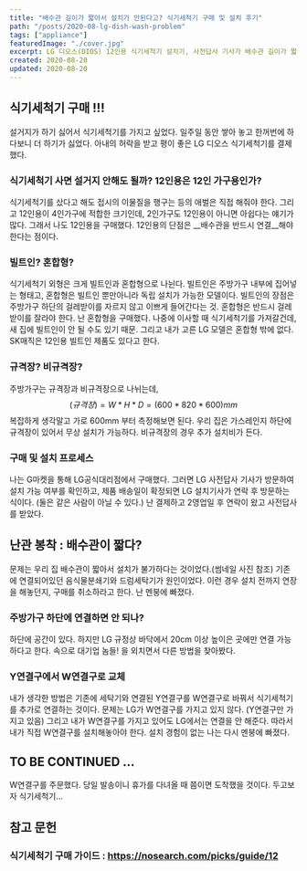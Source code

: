 ```yaml
---
title: "배수관 길이가 짧아서 설치가 안된다고? 식기세척기 구매 및 설치 후기"
path: "/posts/2020-08-lg-dish-wash-problem"
tags: ["appliance"]
featuredImage: "./cover.jpg"
excerpt: LG 디오스(DIOS) 12인용 식기세척기 설치기, 사전답사 기사가 배수관 길이가 짧아서 설치가 불가하다고 했을 때 해결 방법 등
created: 2020-08-20
updated: 2020-08-20
---
```


## 식기세척기 구매 !!!
  설거지가 하기 싫어서 식기세척기를 가지고 싶었다. 일주일 동안 쌓아 놓고 한꺼번에 하다보니 더 하기가 싫었다. 아내의 허락을 받고 평이 좋은 LG 디오스 식기세척기를 결제했다.

### 식기세척기 사면 설거지 안해도 될까? 12인용은 12인 가구용인가?
  식기세척기를 샀다고 해도 접시의 이물질을 행구는 등의 애벌은 직접 해줘야 한다. 그리고 12인용이 4인가구에 적합한 크기인데, 2인가구도 12인용이 아니면 아쉽다는 얘기가 많다. 그래서 나도 12인용을 구매했다. 12인용의 단점은 __배수관을 반드시 연결__해야 한다는 점이다.

### 빌트인? 혼합형?
  식기세척기 외형은 크게 빌트인과 혼합형으로 나뉜다. 빌트인은 주방가구 내부에 집어넣는 형태고, 혼합형은 빌트인 뿐만아니라 독립 설치가 가능한 모델이다. 빌트인의 장점은 주방가구 하단의 걸레받이를 자르지 않고 이쁘게 들어간다는 것. 혼합형은 반드시 걸레받이를 잘라야 한다. 난 혼합형을 구매했다. 나중에 이사할 때 식기세척기를 가져갈건데, 새 집에 빌트인이 안 될 수도 있기 때문. 그리고 내가 고른 LG 모델은 혼합형 밖에 없다. SK매직은 12인용 빌트인 제품도 있다고 한다.

### 규격장? 비규격장?
  주방가구는 규격장과 비규격장으로 나뉘는데, $$(규격장) = W*H*D = (600*820*600) mm$$ 복잡하게 생각말고 가로 600mm 부터 측정해보면 된다. 우리 집은 가스레인지 하단에 규격장이 있어서 무상 설치가 가능하다. 비규격장의 경우 추가 설치비가 든다.

### 구매 및 설치 프로세스
  나는 G마켓을 통해 LG공식대리점에서 구매했다. 그러면 LG 사전답사 기사가 방문하여 설치 가능 여부를 확인하고, 제품 배송일이 확정되면 LG 설치기사가 연락 후 방문하는 식이다. (둘은 같은 사람이 아닐 수 있다.) 난 결제하고 2영업일 후 연락이 왔고 사전답사를 받았다.

## 난관 봉착 : 배수관이 짧다?
  문제는 우리 집 배수관이 짧아서 설치가 불가하다는 것이었다.(썸네일 사진 참조) 기존에 연결되어있던 음식물분쇄기와 드럼세탁기가 원인이었다. 이런 경우 설치 전까지 연장을 해놓던지, 구매를 취소하라고 한다. 난 멘붕에 빠졌다.

### 주방가구 하단에 연결하면 안 되나?
  하단에 공간이 있다. 하지만 LG 규정상 바닥에서 20cm 이상 높이은 곳에만 연결 가능하다고 한다. 속으로 대기업 놈들! 을 외치면서 다른 방법을 찾아봤다.

### Y연결구에서 W연결구로 교체
  내가 생각한 방법은 기존에 세탁기와 연결된 Y연결구를 W연결구로 바꿔서 식기세척기를 추가로 연결하는 것이다. 문제는 LG가 W연결구를 가지고 있지 않다. (Y연결구만 가지고 있음) 그리고 내가 W연결구를 가지고 있어도 LG에서는 연결을 안 해준다. 따라서 내가 직접 W연결구를 설치해놓아야 한다. 설치 경험이 없는 나는 다시 멘붕에 빠졌다.

## TO BE CONTINUED ...
  W연결구를 주문했다. 당일 발송이니 휴가를 다녀올 때 쯤이면 도착했을 것이다. 두고보자 식기세척기...

## 참고 문헌
### 식기세척기 구매 가이드 : <https://nosearch.com/picks/guide/12>